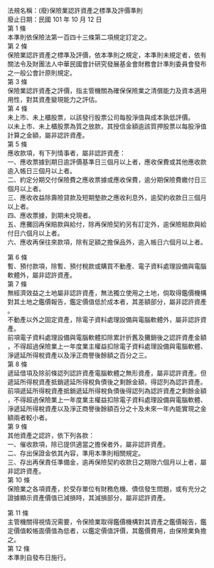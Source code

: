 法規名稱：(廢)保險業認許資產之標準及評價準則  
廢止日期：民國 101 年 10 月 12 日  
第 1 條  
本準則依保險法第一百四十三條第二項規定訂定之。  
第 2 條  
保險業認許資產之標準及評價，依本準則之規定，本準則未規定者，依有  
關法令及財團法人中華民國會計研究發展基金會財務會計準則委員會發布  
之一般公會計原則規定。  
第 3 條  
保險業認許資產之評價，指主管機關為確保保險業之清償能力及資本適用  
用性，對其資產變現能力之評估。  
第 4 條  
未上市、未上櫃股票，以該發行股票公司每股淨值與成本孰低評價。  
以未上市、未上櫃股票為質之放款，其授信金額逾該質押股票以每股淨值  
計算之金額，屬非認許資產。  
第 5 條  
應收款項，有下列情事者，屬非認許資產：  
一、應收票據到期日逾評價基準日三個月以上者，應收保費或其他應收款  
逾入帳日三個月以上者。  
二、約定分期交付保險費之應收票據或應收保費，逾分期保險費繳付日三  
個月以上者。  
三、應收收益除壽險貸款及短期墊款之應收利息外，逾契約收款日三個月  
以上者。  
四、應收票據，到期未兌現者。  
五、應攤回再保賠款與給付，除再保險契約另有訂定外，逾保險賠款與給  
付日六個月以上者。  
六、應收再保往來款項，除有足額之擔保品外，逾入帳日六個月以上者。  


第 6 條  
暫、預付款項，除暫、預付稅款或購買不動產、電子資料處理設備與電腦  
軟體外，屬非認許資產。  
第 7 條  
無經濟效益之土地屬非認許資產，無法獨立使用之土地，倘取得鑑價機構  
對其土地之鑑價報告，鑑定價值低於成本者，其差額部分，屬非認許資產  
。  
不動產以外之固定資產，除電子資料處理設備與電腦軟體外，屬非認許資  
產。  
前項電子資料處理設備與電腦軟體扣除累計折舊及攤銷後之認許資產金額  
，不得超過保險業上一年度業主權益扣除電子資料處理設備與電腦軟體、  
淨遞延所得稅資產以及淨正商譽後餘額之百分之三。  
第 8 條  
遞延借項及除前條認列認許資產電腦軟體之無形資產，屬非認許資產。但  
遞延所得稅資產抵銷遞延所得稅負債後之剩餘金額，得認列為認許資產。  
前項遞延所得稅資產抵銷遞延所得稅負債後得認列為認許資產之剩餘金額  
，不得超過保險業上一年度業主權益扣除電子資料處理設備與電腦軟體、  
淨遞延所得稅資產以及淨正商譽後餘額百分之十及未來一年內能實現之金  
額兩者較小者。  
第 9 條  
其他資產之認許，依下列各款：  
一、催收款項，除已提供適當之擔保者外，屬非認許資產。  
二、存出保證金依其內容，準用本準則相關規定。  
三、存出再保責任準備金，逾再保險契約收款日之期限六個月以上者，屬  
非認許資產。  
第 10 條  
保險業之各項資產，於受存單位有財務危機、債信發生問題，或有充分之  
證據顯示資產價值已減損時，其減損部分，屬非認許資產。  


第 11 條  
主管機關得視情況需要，令保險業取得鑑價機構對其資產之鑑價報告，鑑  
定價值較帳面價值為低者，以鑑定價值評價，其鑑價費用，由保險業負擔  
之。  
第 12 條  
本準則自發布日施行。  


